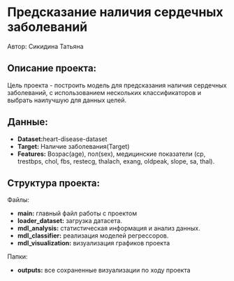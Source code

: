 <h1>Предсказание наличия сердечных заболеваний</h1>
<p>
    Автор: Сикидина Татьяна</br>
</p>
<h2>Описание проекта:</h2>
<p>
    Цель проекта - построить модель для предсказания наличия сердечных заболеваний, с использованием нескольких классификаторов и выбрать наилучшую для данных целей.
</p>
<h2>Данные:</h2>
<p>
    <ul>
        <li><b>Dataset:</b>heart-disease-dataset</li>
        <li><b>Target:</b> Наличие заболевания(Target)</li>
        <li><b>Features:</b> Возрас(age), пол(sex), медицинские показатели (cp, trestbps, chol, fbs, restecg, thalach, exang, oldpeak, slope, sa, thal).</li>
    </ul>
</p>
<h2>Структура проекта:</h2>
<p>Файлы:
    <ul>
        <li><b>main:</b> главный файл работы с проектом</li>
        <li><b>loader_dataset:</b> загрузка датасета.</li>
        <li><b>mdl_analysis:</b> статистическая информация и анализ данных.</li>
        <li><b>mdl_classifier:</b> реализация моделей регрессоров.</li>
        <li><b>mdl_visualization:</b> визуализация графиков проекта</li>
    </ul>
</p>
<p>Папки:
    <ul>
        <li><b>outputs:</b> все сохраненные визуализации по ходу проекта</li>    
    </ul>
</p>

